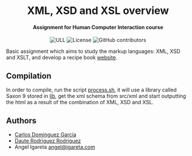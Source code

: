<h1 align="center">XML, XSD and XSL overview</h1>
<h4 align="center">Assignment for Human Computer Interaction course</h4>

<p align="center">
  <img alt="ULL" src="https://img.shields.io/badge/University-La%20Laguna-%2354048c?style=flat-square" />  
  <img alt="License" src="https://img.shields.io/github/license/angeligareta/xml-xsd-xsl-overview?style=flat-square" />
  <img alt="GitHub contributors" src="https://img.shields.io/github/contributors/angeligareta/xml-xsd-xsl-overview?style=flat-square" />
</p>

Basic assignment which aims to study the markup languages: XML, XSD and XSLT, and develop a recipe book [website](https://angeligareta.com/xml-xsd-xsl-overview/).

## Compilation

In order to compile, run the script [process.sh](process.sh), it will use a library called Saxon 9 stored in [lib](lib/), get the xml schema from src/xml and start outputting the html as a result of the combination of XML, XSD and XSL.

## Authors

- [Carlos Dominguez García](https://github.com/carlosdg)
- [Daute Rodríguez Rodríguez](https://github.com/DauteRR)
- Angel Igareta [angel@igareta.com](mailto:angel@igareta.com)
